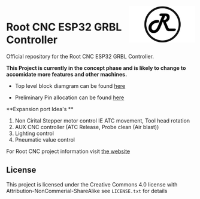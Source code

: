 <img align="right" width=175 src="Media/R_Logo.png" />

# Root CNC ESP32 GRBL Controller

Official repository for the Root CNC ESP32 GRBL Controller. 

**This Project is currently in the concept phase and is likely to change to accomidate more features and other machines.**

- Top level block diamgram can be found [here](Concept_Idea.svg)

- Preliminary Pin allocation can be found [here](ESP32_ROOT_4_PINOUT.xlsx) 

**Expansion port Idea's **
1. Non Cirital Stepper motor control IE ATC movement, Tool head rotation
2. AUX CNC controller (ATC Release, Probe clean (Air blast)) 
3. Lighting control
4. Pneumatic value control 


For Root CNC project information 
visit [the website](https://rootcnc.com)

## License

This project is licensed under the Creative Commons 4.0 license with 
Attribution-NonCommerial-ShareAlike see `LICENSE.txt` for details
